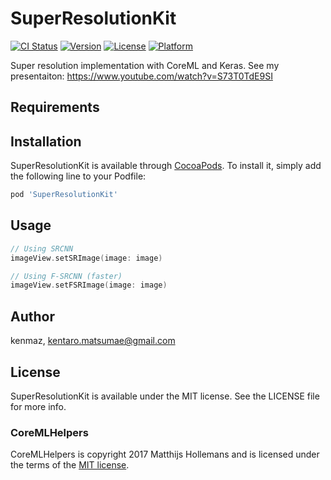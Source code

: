 # SuperResolutionKit

[![CI Status](https://img.shields.io/travis/kenmaz/SuperResolutionKit.svg?style=flat)](https://travis-ci.org/kenmaz/SuperResolutionKit)
[![Version](https://img.shields.io/cocoapods/v/SuperResolutionKit.svg?style=flat)](https://cocoapods.org/pods/SuperResolutionKit)
[![License](https://img.shields.io/cocoapods/l/SuperResolutionKit.svg?style=flat)](https://cocoapods.org/pods/SuperResolutionKit)
[![Platform](https://img.shields.io/cocoapods/p/SuperResolutionKit.svg?style=flat)](https://cocoapods.org/pods/SuperResolutionKit)

Super resolution implementation with CoreML and Keras.
See my presentaiton: https://www.youtube.com/watch?v=S73T0TdE9SI

## Requirements

## Installation

SuperResolutionKit is available through [CocoaPods](https://cocoapods.org). To install
it, simply add the following line to your Podfile:

```ruby
pod 'SuperResolutionKit'
```

## Usage

```swift
// Using SRCNN
imageView.setSRImage(image: image)

// Using F-SRCNN (faster)
imageView.setFSRImage(image: image)
```

## Author

kenmaz, kentaro.matsumae@gmail.com

## License

SuperResolutionKit is available under the MIT license. See the LICENSE file for more info.

### CoreMLHelpers
CoreMLHelpers is copyright 2017 Matthijs Hollemans and is licensed under the terms of the [MIT license](https://github.com/hollance/CoreMLHelpers/blob/master/LICENSE.txt).
